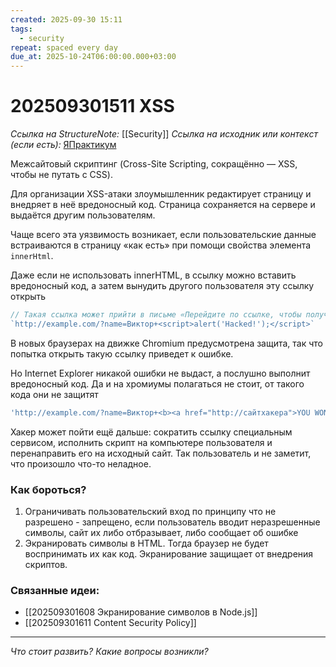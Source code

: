 ```yaml
---
created: 2025-09-30 15:11
tags:
  - security
repeat: spaced every day
due_at: 2025-10-24T06:00:00.000+03:00
---
```

# 202509301511 XSS

*Ссылка на StructureNote:* [[Security]]
*Ссылка на исходник или контекст (если есть):* [ЯПрактикум](https://practicum.yandex.ru/learn/backend-nodejs/courses/16b47298-e20d-4fde-9619-1ab305039a00/sprints/564238/topics/511a777e-323b-4964-9150-d06eaeb48080/lessons/7fb4f5c7-cb70-4243-904c-c4ff8d37469a/)

Межсайтовый скриптинг (Cross-Site Scripting, сокращённо — XSS, чтобы не путать с CSS).

Для организации XSS-атаки злоумышленник редактирует страницу и внедряет в неё вредоносный код. Страница сохраняется на сервере и выдаётся другим пользователям.

Чаще всего эта уязвимость возникает, если пользовательские данные встраиваются в страницу «как есть» при помощи свойства элемента `innerHtml`.

Даже если не использовать innerHTML, в ссылку можно вставить вредоносный код, а затем вынудить другого пользователя эту ссылку открыть

```ts
// Такая ссылка может прийти в письме «Перейдите по ссылке, чтобы получить свой выигрыш!»
`http://example.com/?name=Виктор+<script>alert('Hacked!');</script>`
```

В новых браузерах на движке Chromium предусмотрена защита, так что попытка открыть такую ссылку приведет к ошибке.

Но Internet Explorer никакой ошибки не выдаст, а послушно выполнит вредоносный код. Да и на хромиумы полагаться не стоит, от такого кода они не защитят

```ts
'http://example.com/?name=Виктор+<b><a href="http://сайтхакера">YOU WON $100000</a>'
```

Хакер может пойти ещё дальше: сократить ссылку специальным сервисом, исполнить скрипт на компьютере пользователя и перенаправить его на исходный сайт. Так пользователь и не заметит, что произошло что-то неладное.

### Как бороться?

1) Ограничивать пользовательский вход по принципу что не разрешено - запрещено, если пользователь вводит неразрешенные символы, сайт их либо отбразывает, либо сообщает об ошибке
2) Экранировать символы в HTML. Тогда браузер не будет воспринимать их как код. Экранирование защищает от внедрения скриптов.

### Связанные идеи:

* [[202509301608 Экранирование символов в Node.js]]
* [[202509301611 Content Security Policy]]

---

*Что стоит развить? Какие вопросы возникли?*

